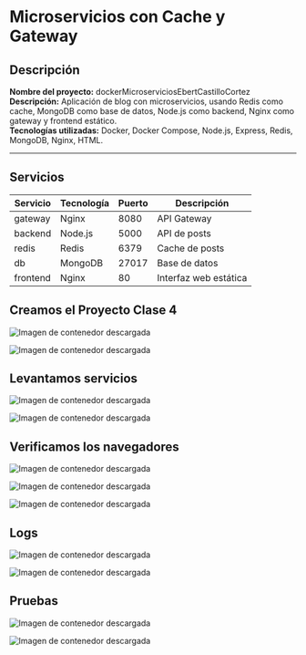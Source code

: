 # Microservicios con Cache y Gateway

## Descripción

**Nombre del proyecto:** dockerMicroserviciosEbertCastilloCortez 
**Descripción:** Aplicación de blog con microservicios, usando Redis como cache, MongoDB como base de datos, Node.js como backend, Nginx como gateway y frontend estático.  
**Tecnologías utilizadas:** Docker, Docker Compose, Node.js, Express, Redis, MongoDB, Nginx, HTML.

---

## Servicios

| Servicio  | Tecnología | Puerto | Descripción                    |
|-----------|------------|--------|--------------------------------|
| gateway   | Nginx      | 8080   | API Gateway                    |
| backend   | Node.js    | 5000   | API de posts                   |
| redis     | Redis      | 6379   | Cache de posts                 |
| db        | MongoDB    | 27017  | Base de datos                  |
| frontend  | Nginx      | 80     | Interfaz web estática          |

## Creamos el Proyecto Clase 4

![Imagen de contenedor descargada](screenshots/1.png)

![Imagen de contenedor descargada](screenshots/2.png)



## Levantamos servicios 

![Imagen de contenedor descargada](screenshots/3.png)

![Imagen de contenedor descargada](screenshots/4.png)



## Verificamos los navegadores

![Imagen de contenedor descargada](screenshots/5.png)

![Imagen de contenedor descargada](screenshots/6.png)

![Imagen de contenedor descargada](screenshots/7.png)


## Logs

![Imagen de contenedor descargada](screenshots/9.png)

![Imagen de contenedor descargada](screenshots/10.png)

## Pruebas 

![Imagen de contenedor descargada](screenshots/11.png)

![Imagen de contenedor descargada](screenshots/12.png)


